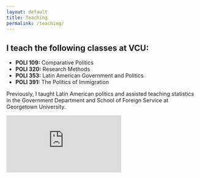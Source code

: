 ```yaml
---
layout: default
title: Teaching
permalink: /teaching/
---
```


## I teach the following classes at VCU:

- **POLI 109:** Comparative Politics
- **POLI 320:** Research Methods
- **POLI 353:** Latin American Government and Politics
- **POLI 391:** The Politics of Immigration

Previously, I taught Latin American politics and assisted teaching statistics
in the Government Department and School of Foreign Service at Georgetown University.

<div class="video-container">
  <iframe 
    src="https://www.youtube.com/embed/4ksDeU5OOiY" 
    frameborder="0" 
    allow="accelerometer; autoplay; clipboard-write; encrypted-media; gyroscope; picture-in-picture" 
    allowfullscreen>
  </iframe>
</div>
